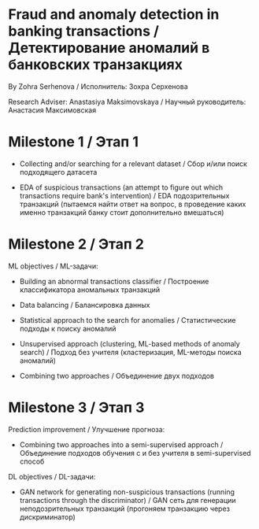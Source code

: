 # Fraud and anomaly detection in banking transactions / Детектирование аномалий в банковских транзакциях
By Zohra Serhenova / Исполнитель: Зохра Серхенова

Research Adviser: Anastasiya Maksimovskaya / Научный руководитель: Анастасия Максимовская

# Milestone 1 / Этап 1

- Collecting and/or searching for a relevant dataset / Сбор и/или поиск подходящего датасета

- EDA of suspicious transactions (an attempt to figure out which transactions require bank's intervention) / EDA подозрительных транзакций (пытаемся найти ответ на вопрос, в проведение каких именно транзакций банку стоит дополнительно вмешаться)

# Milestone 2 / Этап 2

ML objectives / ML-задачи:

- Building an abnormal transactions classifier / Построение классификатора аномальных транзакций

- Data balancing / Балансировка данных

- Statistical approach to the search for anomalies / Статистические подходы к поиску аномалий

- Unsupervised approach (clustering, ML-based methods of anomaly search) / Подход без учителя (кластеризация, ML-методы поиска аномалий)

- Combining two approaches / Объединение двух подходов

# Milestone 3 / Этап 3

Prediction improvement / Улучшение прогноза:
- Combining two approaches into a semi-supervised approach / Объединение подходов обучения с и без учителя в semi-supervised способ
 
DL objectives / DL-задачи:
- GAN network for generating non-suspicious transactions (running transactions through the discriminator) / GAN сеть для генерации неподозрительных транзакций (прогоняем транзакцию через дискриминатор)

